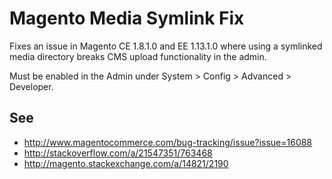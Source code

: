 Magento Media Symlink Fix
===================

Fixes an issue in Magento CE 1.8.1.0 and EE 1.13.1.0 where using a symlinked media directory breaks CMS upload functionality in the admin.

Must be enabled in the Admin under System > Config > Advanced > Developer.

See
-------------

* http://www.magentocommerce.com/bug-tracking/issue?issue=16088
* http://stackoverflow.com/a/21547351/763468
* http://magento.stackexchange.com/a/14821/2190

